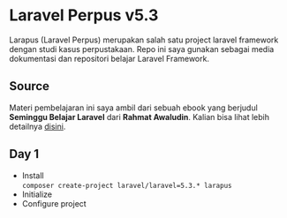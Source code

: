 # Laravel Perpus v5.3
Larapus (Laravel Perpus) merupakan salah satu project laravel framework dengan studi kasus perpustakaan. Repo ini saya gunakan sebagai media dokumentasi dan repositori belajar Laravel Framework.

## Source
Materi pembelajaran ini saya ambil dari sebuah ebook yang berjudul **Seminggu Belajar Laravel** dari **Rahmat Awaludin**. Kalian bisa lihat lebih detailnya [disini](https://leanpub.com/seminggubelajarlaravel). 

## Day 1
* Install \
``` composer create-project laravel/laravel=5.3.* larapus ```
* Initialize 
* Configure project
